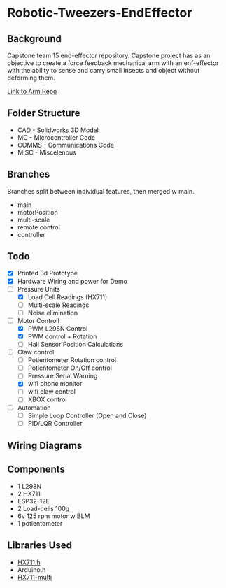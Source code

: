 # Robotic-Tweezers-EndEffector

## Background
Capstone team 15 end-effector repository.
Capstone project has as an objective to create a force feedback mechanical arm with an enf-effector with the ability to sense and carry small insects and object without deforming them.

[Link to Arm Repo](https://github.com/JakeCronin1997/robot-tweezers)

## Folder Structure
- CAD - Solidworks 3D Model
- MC - Microcontroller Code
- COMMS - Communications Code
- MISC - Miscelenous

## Branches
Branches split between individual features, then merged w main.
- main
- motorPosition
- multi-scale
- remote control
- controller


## Todo
- [x] Printed 3d Prototype
- [x] Hardware Wiring and power for Demo
- [ ] Pressure Units
    - [x] Load Cell Readings (HX711)
    - [ ] Multi-scale Readings
    - [ ] Noise elimination
- [ ] Motor Controll
    - [x] PWM L298N Control
    - [x] PWM control + Rotation
    - [ ] Hall Sensor Position Calculations
- [ ] Claw control
    - [ ] Potientometer Rotation control
    - [ ] Potientometer On/Off control
    - [ ] Pressure Serial Warning
    - [x] wifi phone monitor
    - [ ] wifi claw control
    - [ ] XBOX control
- [ ] Automation
    - [ ] Simple Loop Controller (Open and Close)
    - [ ] PID/LQR Controller

## Wiring Diagrams

## Components
- 1 L298N
- 2 HX711
- ESP32-12E
- 2 Load-cells 100g
- 6v 125 rpm motor w BLM
- 1 potientometer

## Libraries Used
- [HX711.h](https://github.com/bogde/HX711)
- Arduino.h
- [HX711-multi](https://github.com/compugician/HX711-multi)
